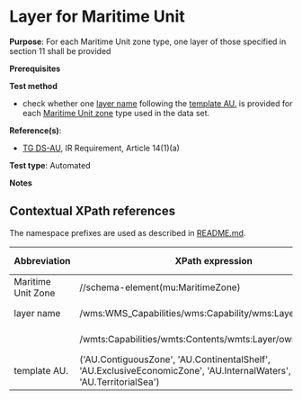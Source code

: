 # Layer for Maritime Unit

**Purpose**: For each Maritime Unit zone type, one layer of those specified in section 11 shall be provided

**Prerequisites**

**Test method**

* check whether one [layer name](#name) following the [template AU.<CodelistValue>](#names) is provided for each [Maritime Unit zone](#zone) type used in the data set.

**Reference(s)**:

* [TG DS-AU](./README.md#ref_TG_DS_AU), IR Requirement, Article 14(1)(a)

**Test type**: Automated

**Notes**

## Contextual XPath references

The namespace prefixes are used as described in [README.md](./README.md#namespaces).

Abbreviation                                     |  XPath expression												|  Parameter  value
------------------------------------------------ | ---------------------------------------------------------------	| ---------------------------------------------------------------
Maritime Unit Zone <a name="zone"></a> | //schema-element(mu:MaritimeZone)
layer name <a name="name"></a> | /wms:WMS_Capabilities/wms:Capability/wms:Layer/wms:Name | ISO 19128
                                 | /wmts:Capabilities/wmts:Contents/wmts:Layer/ows:Identifier | WMTS 1.0.0
template AU.<CodelistValue> <a name="names"></a> | ('AU.ContiguousZone', 'AU.ContinentalShelf', 'AU.ExclusiveEconomicZone', 'AU.InternalWaters', 'AU.TerritorialSea')
